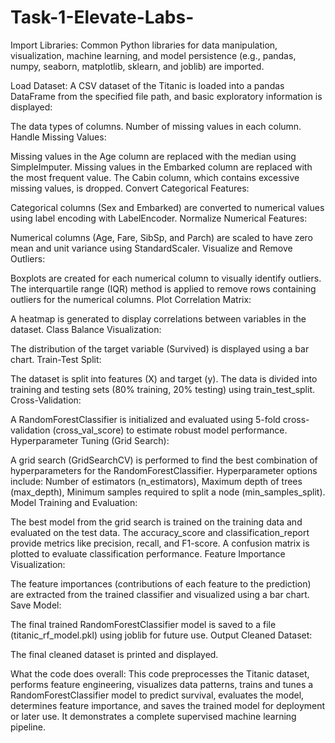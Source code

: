 # Task-1-Elevate-Labs-
Import Libraries:
Common Python libraries for data manipulation, visualization, machine learning, and model persistence (e.g., pandas, numpy, seaborn, matplotlib, sklearn, and joblib) are imported.

Load Dataset:
A CSV dataset of the Titanic is loaded into a pandas DataFrame from the specified file path, and basic exploratory information is displayed:

The data types of columns.
Number of missing values in each column.
Handle Missing Values:

Missing values in the Age column are replaced with the median using SimpleImputer.
Missing values in the Embarked column are replaced with the most frequent value.
The Cabin column, which contains excessive missing values, is dropped.
Convert Categorical Features:

Categorical columns (Sex and Embarked) are converted to numerical values using label encoding with LabelEncoder.
Normalize Numerical Features:

Numerical columns (Age, Fare, SibSp, and Parch) are scaled to have zero mean and unit variance using StandardScaler.
Visualize and Remove Outliers:

Boxplots are created for each numerical column to visually identify outliers.
The interquartile range (IQR) method is applied to remove rows containing outliers for the numerical columns.
Plot Correlation Matrix:

A heatmap is generated to display correlations between variables in the dataset.
Class Balance Visualization:

The distribution of the target variable (Survived) is displayed using a bar chart.
Train-Test Split:

The dataset is split into features (X) and target (y).
The data is divided into training and testing sets (80% training, 20% testing) using train_test_split.
Cross-Validation:

A RandomForestClassifier is initialized and evaluated using 5-fold cross-validation (cross_val_score) to estimate robust model performance.
Hyperparameter Tuning (Grid Search):

A grid search (GridSearchCV) is performed to find the best combination of hyperparameters for the RandomForestClassifier. Hyperparameter options include:
Number of estimators (n_estimators),
Maximum depth of trees (max_depth),
Minimum samples required to split a node (min_samples_split).
Model Training and Evaluation:

The best model from the grid search is trained on the training data and evaluated on the test data.
The accuracy_score and classification_report provide metrics like precision, recall, and F1-score.
A confusion matrix is plotted to evaluate classification performance.
Feature Importance Visualization:

The feature importances (contributions of each feature to the prediction) are extracted from the trained classifier and visualized using a bar chart.
Save Model:

The final trained RandomForestClassifier model is saved to a file (titanic_rf_model.pkl) using joblib for future use.
Output Cleaned Dataset:

The final cleaned dataset is printed and displayed.

What the code does overall:
This code preprocesses the Titanic dataset, performs feature engineering, visualizes data patterns, trains and tunes a RandomForestClassifier model to predict survival, evaluates the model, determines feature importance, and saves the trained model for deployment or later use. It demonstrates a complete supervised machine learning pipeline.
